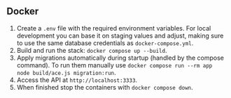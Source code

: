 ## Docker

1. Create a `.env` file with the required environment variables. For local development you can base it on staging values and adjust, making sure to use the same database credentials as `docker-compose.yml`.
2. Build and run the stack: `docker compose up --build`.
3. Apply migrations automatically during startup (handled by the compose command). To run them manually use `docker compose run --rm app node build/ace.js migration:run`.
4. Access the API at `http://localhost:3333`.
5. When finished stop the containers with `docker compose down`.
